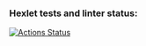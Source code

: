 ### Hexlet tests and linter status:
[![Actions Status](https://github.com/mbogomazov/js-oop-project-lvl1/workflows/hexlet-check/badge.svg)](https://github.com/mbogomazov/js-oop-project-lvl1/actions)